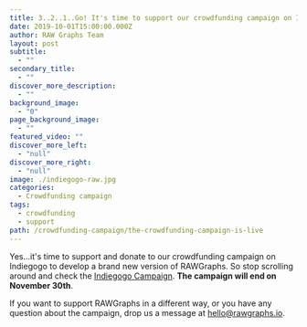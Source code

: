 ```yaml
---
title: 3..2..1..Go! It's time to support our crowdfunding campaign on Indiegogo
date: 2019-10-01T15:00:00.000Z
author: RAW Graphs Team
layout: post
subtitle:
  - ""
secondary_title:
  - ""
discover_more_description:
  - ""
background_image:
  - "0"
page_background_image:
  - ""
featured_video: ""
discover_more_left:
  - "null"
discover_more_right:
  - "null"
image: ./indiegogo-raw.jpg
categories:
  - Crowdfunding campaign
tags:
  - crowdfunding
  - support
path: /crowdfunding-campaign/the-crowdfunding-campaign-is-live
---
```


Yes...it's time to support and donate to our crowdfunding campaign on Indiegogo to develop a brand new version of RAWGraphs. So stop scrolling around and check the [Indiegogo Campaign](https://igg.me/at/rawgraphs2). **The campaign will end on November 30th**.

If you want to support RAWGraphs in a different way, or you have any question about the campaign, drop us a message at [hello@rawgraphs.io](mailto:hello@rawgraphs.io).
